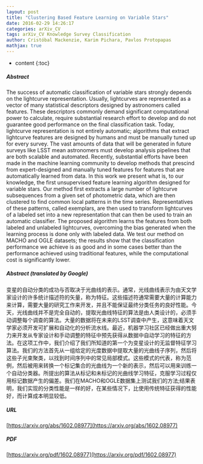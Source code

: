 ```yaml
---
layout: post
title: "Clustering Based Feature Learning on Variable Stars"
date: 2016-02-29 14:26:17
categories: arXiv_CV
tags: arXiv_CV Knowledge Survey Classification
author: Cristóbal Mackenzie, Karim Pichara, Pavlos Protopapas
mathjax: true
---
```


* content
{:toc}

##### Abstract
The success of automatic classification of variable stars strongly depends on the lightcurve representation. Usually, lightcurves are represented as a vector of many statistical descriptors designed by astronomers called features. These descriptors commonly demand significant computational power to calculate, require substantial research effort to develop and do not guarantee good performance on the final classification task. Today, lightcurve representation is not entirely automatic; algorithms that extract lightcurve features are designed by humans and must be manually tuned up for every survey. The vast amounts of data that will be generated in future surveys like LSST mean astronomers must develop analysis pipelines that are both scalable and automated. Recently, substantial efforts have been made in the machine learning community to develop methods that prescind from expert-designed and manually tuned features for features that are automatically learned from data. In this work we present what is, to our knowledge, the first unsupervised feature learning algorithm designed for variable stars. Our method first extracts a large number of lightcurve subsequences from a given set of photometric data, which are then clustered to find common local patterns in the time series. Representatives of these patterns, called exemplars, are then used to transform lightcurves of a labeled set into a new representation that can then be used to train an automatic classifier. The proposed algorithm learns the features from both labeled and unlabeled lightcurves, overcoming the bias generated when the learning process is done only with labeled data. We test our method on MACHO and OGLE datasets; the results show that the classification performance we achieve is as good and in some cases better than the performance achieved using traditional features, while the computational cost is significantly lower.

##### Abstract (translated by Google)
变星的自动分类的成功与否取决于光曲线的表示。通常，光线曲线表示为由天文学家设计的许多统计描述符的矢量，称为特征。这些描述符通常需要大量的计算能力来计算，需要大量的研究工作来开发，并且不能保证最终分类任务的良好性能。今天，光线曲线并不是完全自动的，提取光曲线特征的算法是由人类设计的，必须手动调整每个调查的算法。大量的数据将在未来的LSST调查中产生，这意味着天文学家必须开发可扩展和自动化的分析流水线。最近，机器学习社区已经做出重大努力来开发从专家设计和手动调整的特征中预先获得从数据中自动学习的特征的方法。在这项工作中，我们介绍了我们所知道的第一个为变星设计的无监督特征学习算法。我们的方法首先从一组给定的光度数据中提取大量的光曲线子序列，然后将这些子光束聚类，以找到时间序列中的常见局部模式。这些模式的代表，称为范例，然后被用来转换一个标记集合的光曲线为一个新的表示，然后可以用来训练一个自动分类器。所提出的算法从标记和未标记的光曲线学习特征，克服学习过程仅用标记数据产生的偏差。我们在MACHO和OGLE数据集上测试我们的方法;结果表明，我们实现的分类性能是一样的好，在某些情况下，比使用传统特征获得的性能好，而计算成本明显较低。

##### URL
[https://arxiv.org/abs/1602.08977](https://arxiv.org/abs/1602.08977)

##### PDF
[https://arxiv.org/pdf/1602.08977](https://arxiv.org/pdf/1602.08977)

